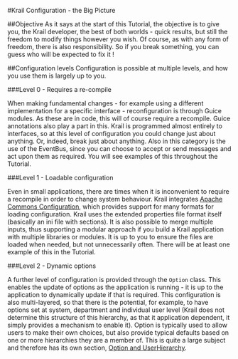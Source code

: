#Krail Configuration - the Big Picture

##Objective
As it says at the start of this Tutorial, the objective is to give you, the Krail developer, the best of both worlds - quick results, but still the freedom to modify things however you wish.  Of course, as with any form of freedom, there is also responsibility.  So if you break something, you can guess who will be expected to fix it !

##Configuration levels
Configuration is possible at multiple levels, and how you use them is largely up to you.

###Level 0 - Requires a re-compile

When making fundamental changes - for example using a different implementation for a specific interface - reconfiguration is through Guice modules.  As these are in code, this will of course require a recompile.  Guice annotations also play a part in this.  Krail is programmed almost entirely to interfaces, so at this level of configuration you could change just about anything.  Or, indeed, break just about anything.  Also in this category is the use of the EventBus, since you can choose to accept or send messages and act upon them as required.  You will see examples of this throughout the Tutorial.

###Level 1 - Loadable configuration

Even in small applications, there are times when it is inconvenient to require a recompile in order to change system behaviour.  Krail integrates [Apache Commons Configuration](https://commons.apache.org/proper/commons-configuration), which provides support for many formats for loading configuration. Krail uses the extended properties file format itself (basically an ini file with sections).  It is also possible to merge multiple inputs, thus supporting a modular approach if you build a Krail application with multiple libraries or modules.  It is up to you to ensure the files are loaded when needed, but not unnecessarily often.  There will be at least one example of this in the Tutorial.

###Level 2 - Dynamic options

A further level of configuration is provided through the ```Option``` class.  This enables the update of options as the application is running - it is up to the application to dynamically update if that is required.  This configuration is also multi-layered, so that there is the potential, for example, to have options set at system, department and individual user level (Krail does not determine this structure of this hierarchy, as that it application dependent, it simply provides a mechanism to enable it). Option is typically used to allow users to make their own choices, but also provide typical defaults based on one or more hierarchies they are a member of.  This is quite a large subject and therefore has its own section, [Option and UserHierarchy](tutorial05.md).
 
